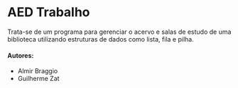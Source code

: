 # AED Trabalho

Trata-se de um programa para gerenciar o acervo e salas de estudo de uma biblioteca utilizando estruturas de dados como lista, fila e pilha.

#### Autores:
- Almir Braggio
- Guilherme Zat